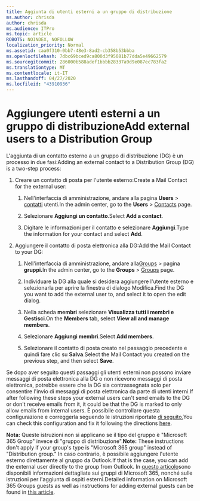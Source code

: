 ```yaml
---
title: Aggiunta di utenti esterni a un gruppo di distribuzione
ms.author: chrisda
author: chrisda
ms.audience: ITPro
ms.topic: article
ROBOTS: NOINDEX, NOFOLLOW
localization_priority: Normal
ms.assetid: caa0f310-0bb7-48e3-8ad2-cb358b53bbba
ms.openlocfilehash: 7dbc69bced9ca800d3f95081b77dda5e49662579
ms.sourcegitcommit: 286000b588adef1bbbb28337a9d9e087ec783fa2
ms.translationtype: MT
ms.contentlocale: it-IT
ms.lasthandoff: 04/27/2020
ms.locfileid: "43910936"
---
```

# <a name="add-external-users-to-a-distribution-group"></a><span data-ttu-id="d4a0e-102">Aggiungere utenti esterni a un gruppo di distribuzione</span><span class="sxs-lookup"><span data-stu-id="d4a0e-102">Add external users to a Distribution Group</span></span>

<span data-ttu-id="d4a0e-103">L'aggiunta di un contatto esterno a un gruppo di distribuzione (DG) è un processo in due fasi:</span><span class="sxs-lookup"><span data-stu-id="d4a0e-103">Adding an external contact to a Distribution Group (DG) is a two-step process:</span></span>
  
1. <span data-ttu-id="d4a0e-104">Creare un contatto di posta per l'utente esterno:</span><span class="sxs-lookup"><span data-stu-id="d4a0e-104">Create a Mail Contact for the external user:</span></span>
    
    1. <span data-ttu-id="d4a0e-105">Nell'interfaccia di amministrazione, andare alla pagina **Users** > [contatti](https://admin.microsoft.com/adminportal/home#/Contact) utenti.</span><span class="sxs-lookup"><span data-stu-id="d4a0e-105">In the admin center, go to the **Users** > [Contacts](https://admin.microsoft.com/adminportal/home#/Contact) page.</span></span> 
    
    2. <span data-ttu-id="d4a0e-106">Selezionare **Aggiungi un contatto**.</span><span class="sxs-lookup"><span data-stu-id="d4a0e-106">Select **Add a contact**.</span></span>
    
    3. <span data-ttu-id="d4a0e-107">Digitare le informazioni per il contatto e selezionare **Aggiungi**.</span><span class="sxs-lookup"><span data-stu-id="d4a0e-107">Type the information for your contact and select **Add**.</span></span>
    
2. <span data-ttu-id="d4a0e-108">Aggiungere il contatto di posta elettronica alla DG:</span><span class="sxs-lookup"><span data-stu-id="d4a0e-108">Add the Mail Contact to your DG:</span></span>
    
    1. <span data-ttu-id="d4a0e-109">Nell'interfaccia di amministrazione, andare alla[Groups](https://admin.microsoft.com/adminportal/home#/groups)  > pagina **gruppi.**</span><span class="sxs-lookup"><span data-stu-id="d4a0e-109">In the admin center, go to the **Groups** > [Groups](https://admin.microsoft.com/adminportal/home#/groups) page.</span></span> 
    
    2. <span data-ttu-id="d4a0e-110">Individuare la DG alla quale si desidera aggiungere l'utente esterno e selezionarla per aprire la finestra di dialogo Modifica.</span><span class="sxs-lookup"><span data-stu-id="d4a0e-110">Find the DG you want to add the external user to, and select it to open the edit dialog.</span></span>
    
    3. <span data-ttu-id="d4a0e-111">Nella scheda **membri** selezionare **Visualizza tutti i membri e Gestisci**.</span><span class="sxs-lookup"><span data-stu-id="d4a0e-111">On the **Members** tab, select **View all and manage members**.</span></span> 
    
    4. <span data-ttu-id="d4a0e-112">Selezionare **Aggiungi membri**.</span><span class="sxs-lookup"><span data-stu-id="d4a0e-112">Select **Add members**.</span></span>
    
    5. <span data-ttu-id="d4a0e-113">Selezionare il contatto di posta creato nel passaggio precedente e quindi fare clic su **Salva**.</span><span class="sxs-lookup"><span data-stu-id="d4a0e-113">Select the Mail Contact you created on the previous step, and then select **Save**.</span></span>
    
<span data-ttu-id="d4a0e-114">Se dopo aver seguito questi passaggi gli utenti esterni non possono inviare messaggi di posta elettronica alla DG o non ricevono messaggi di posta elettronica, potrebbe essere che la DG sia contrassegnata solo per consentire l'invio di messaggi di posta elettronica da parte di utenti interni.</span><span class="sxs-lookup"><span data-stu-id="d4a0e-114">If after following these steps your external users can't send emails to the DG or don't receive emails from it, it could be that the DG is marked to only allow emails from internal users.</span></span> <span data-ttu-id="d4a0e-115">È possibile controllare questa configurazione e correggerla seguendo le istruzioni riportate [di seguito.](https://docs.microsoft.com/exchange/mail-flow-best-practices/non-delivery-reports-in-exchange-online/fix-error-code-5-7-133-in-exchange-online)</span><span class="sxs-lookup"><span data-stu-id="d4a0e-115">You can check this configuration and fix it following the directions [here](https://docs.microsoft.com/exchange/mail-flow-best-practices/non-delivery-reports-in-exchange-online/fix-error-code-5-7-133-in-exchange-online).</span></span>
  
 <span data-ttu-id="d4a0e-116">**Nota:** Queste istruzioni non si applicano se il tipo del gruppo è "Microsoft 365 Group" invece di "gruppo di distribuzione".</span><span class="sxs-lookup"><span data-stu-id="d4a0e-116">**Note:** These instructions don't apply if your group's type is "Microsoft 365 group" instead of "Distribution group."</span></span> <span data-ttu-id="d4a0e-117">In caso contrario, è possibile aggiungere l'utente esterno direttamente al gruppo da Outlook.</span><span class="sxs-lookup"><span data-stu-id="d4a0e-117">If that is the case, you can add the external user directly to the group from Outlook.</span></span> <span data-ttu-id="d4a0e-118">In [questo articolo](https://support.office.com/article/Guest-access-in-Office-365-Groups-bfc7a840-868f-4fd6-a390-f347bf51aff6.aspx)sono disponibili informazioni dettagliate sui gruppi di Microsoft 365, nonché sulle istruzioni per l'aggiunta di ospiti esterni.</span><span class="sxs-lookup"><span data-stu-id="d4a0e-118">Detailed information on Microsoft 365 Groups guests as well as instructions for adding external guests can be found in [this article](https://support.office.com/article/Guest-access-in-Office-365-Groups-bfc7a840-868f-4fd6-a390-f347bf51aff6.aspx).</span></span>
  
